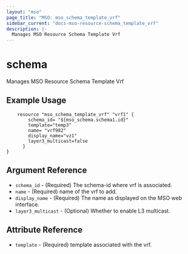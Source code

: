 ```yaml
---
layout: "mso"
page_title: "MSO: mso_schema_template_vrf"
sidebar_current: "docs-mso-resource-schema_template_vrf"
description: |-
  Manages MSO Resource Schema Template Vrf
---
```


# schema #

Manages MSO Resource Schema Template Vrf

## Example Usage ##

```hcl
	resource "mso_schema_template_vrf" "vrf1" {
		schema_id= "${mso_schema.schema1.id}"
		template="temp3"
		name= "vrf982"
		display_name="vz1"
		layer3_multicast=false
	  }
}
```

## Argument Reference ##


* `schema_id` - (Required) The schema-id where vrf is associated.
* `name` - (Required) name of the vrf to add.
* `display_name` - (Required) The name as displayed on the MSO web interface.
* `layer3_multicast` - (Optional) Whether to enable L3 multicast.


## Attribute Reference ##

* `template` - (Required) template associated with the vrf.

